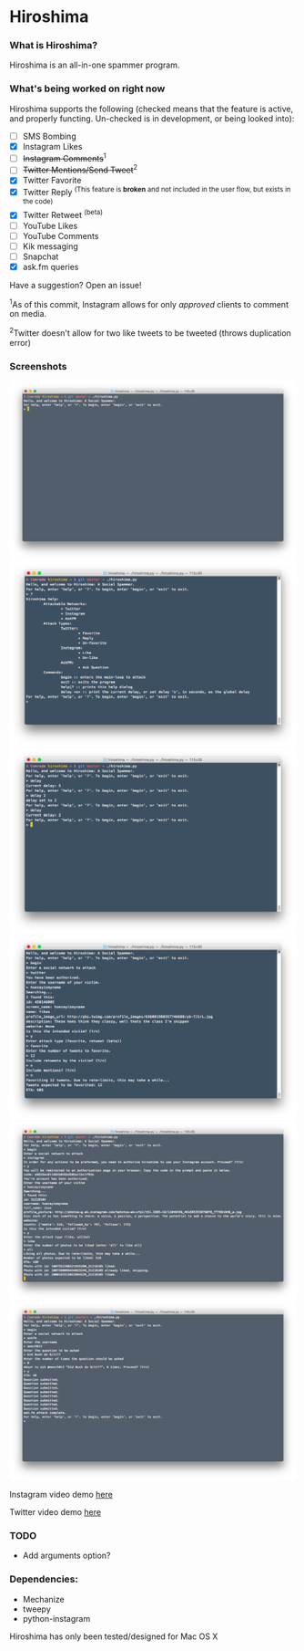 # Hiroshima
### What is Hiroshima?
Hiroshima is an all-in-one spammer program.

### What's being worked on right now
Hiroshima supports the following (checked means that the feature is active, and properly functing. Un-checked is in development, or being looked into):

- [ ] SMS Bombing
- [x] Instagram Likes
- [ ] ~~Instagram Comments~~<sup>1</sup>
- [ ] ~~Twitter Mentions/Send Tweet~~<sup>2</sup>
- [x] Twitter Favorite
- [x] Twitter Reply <sup>(This feature is **broken** and not included in the user flow, but exists in the code)</sup>
- [x] Twitter Retweet <sup>(beta)</sup>
- [ ] YouTube Likes
- [ ] YouTube Comments
- [ ] Kik messaging
- [ ] Snapchat
- [x] ask.fm queries

Have a suggestion? Open an issue!

<sup>1</sup>As of this commit, Instagram allows for only *approved* clients to comment on media.

<sup>2</sup>Twitter doesn't allow for two like tweets to be tweeted (throws duplication error)

### Screenshots
![screenshot](screens/start-screen.png) 
![screenshot](screens/help.png)
![screenshot](screens/delay.png)
![screenshot](screens/twitter.png)
![screenshot](screens/instagram.png)
![screenshot](screens/askfm.png)

Instagram video demo [here](https://www.youtube.com/watch?v=-xFVXAt4lMY)

Twitter video demo [here](https://youtu.be/oP5qb-41n8c)

### TODO
* Add arguments option?


### Dependencies:
* Mechanize
* tweepy
* python-instagram

Hiroshima has only been tested/designed for Mac OS X
